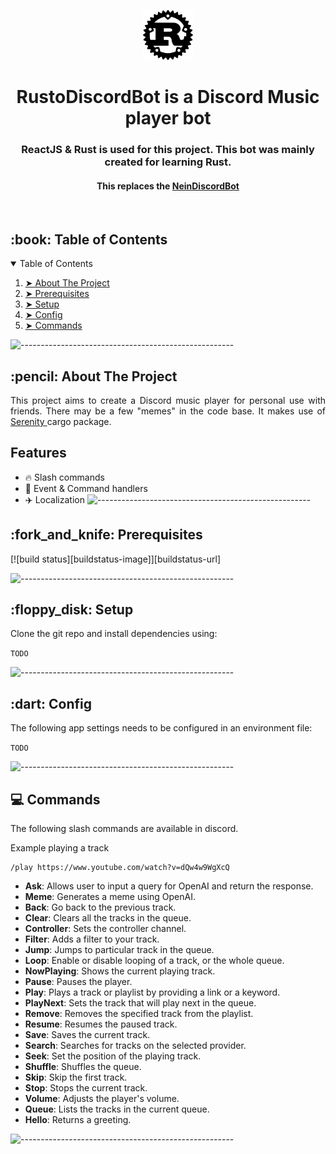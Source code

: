 <p align="center"> 
  <img src="https://github.com/devicons/devicon/blob/master/icons/rust/rust-plain.svg" alt="Rust" width="80px" height="80px">
</p>
<h1 align="center"> RustoDiscordBot is a Discord Music player bot </h1>
<h3 align="center"> ReactJS & Rust is used for this project. This bot was mainly created for learning Rust. </h3>  
<h4 align="center"> This replaces the <a href="https://github.com/ChristopherVR/NeinDiscordBot/"> NeinDiscordBot </a> </h4>  
</br>

<!-- TABLE OF CONTENTS -->
<h2 id="table-of-contents"> :book: Table of Contents</h2>

<details open="open">
  <summary>Table of Contents</summary>
  <ol>
    <li><a href="#about-the-project"> ➤ About The Project</a></li>
    <li><a href="#prerequisites"> ➤ Prerequisites</a></li>
    <li><a href="#setup"> ➤ Setup</a></li>
    <li><a href="#config"> ➤ Config</a></li>
    <li><a href="#commands"> ➤ Commands</a></li>
  </ol>
</details>

![-----------------------------------------------------](https://raw.githubusercontent.com/andreasbm/readme/master/assets/lines/rainbow.png)

<!-- ABOUT THE PROJECT -->
<h2 id="about-the-project"> :pencil: About The Project</h2>

<p align="justify"> 
  This project aims to create a Discord music player for personal use with friends. There may be a few "memes" in the code base. It makes use of <a href="https://github.com/serenity-rs/serenity/"> Serenity </a> cargo package.
</p>

## Features
* 🔥 Slash commands
* 💪 Event & Command handlers
* ✈️ Localization
![-----------------------------------------------------](https://raw.githubusercontent.com/andreasbm/readme/master/assets/lines/rainbow.png)

<!-- PREREQUISITES -->
<h2 id="prerequisites"> :fork_and_knife: Prerequisites</h2>
[![build status][buildstatus-image]][buildstatus-url]

[buildstatus-image]: https://github.com/ChristopherVR/RustoDiscordBot/blob/main/.github/workflows/badge.svg
[buildstatus-url]: https://github.com/ChristopherVR/RustoDiscordBot/actions
 
![-----------------------------------------------------](https://raw.githubusercontent.com/andreasbm/readme/master/assets/lines/rainbow.png)

<!-- SETUP -->
<h2 id="setup"> :floppy_disk: Setup</h2>
<p> 
Clone the git repo and install dependencies using:

```TODO```
</p>

![-----------------------------------------------------](https://raw.githubusercontent.com/andreasbm/readme/master/assets/lines/rainbow.png)

<!-- ROADMAP -->
<h2 id="config"> :dart: Config</h2>

<p align="justify"> 
The following app settings needs to be configured in an environment file:

```TODO```

</p>

![-----------------------------------------------------](https://raw.githubusercontent.com/andreasbm/readme/master/assets/lines/rainbow.png)

<!-- COMMANDS -->
<h2 id="commands"> 💻 Commands</h2>

<p align="justify"> 
The following slash commands are available in discord.

Example playing a track

```
/play https://www.youtube.com/watch?v=dQw4w9WgXcQ
```

* **Ask**: Allows user to input a query for OpenAI and return the response.
* **Meme**: Generates a meme using OpenAI.
* **Back**: Go back to the previous track.
* **Clear**: Clears all the tracks in the queue.
* **Controller**: Sets the controller channel. 
* **Filter**: Adds a filter to your track.
* **Jump**: Jumps to particular track in the queue.
* **Loop**: Enable or disable looping of a track, or the whole queue.
* **NowPlaying**: Shows the current playing track.
* **Pause**: Pauses the player.
* **Play**: Plays a track or playlist by providing a link or a keyword.
* **PlayNext**: Sets the track that will play next in the queue.
* **Remove**: Removes the specified track from the playlist.
* **Resume**: Resumes the paused track.
* **Save**: Saves the current track.
* **Search**: Searches for tracks on the selected provider.
* **Seek**: Set the position of the playing track.
* **Shuffle**: Shuffles the queue.
* **Skip**: Skip the first track.
* **Stop**: Stops the current track.
* **Volume**: Adjusts the player's volume.
* **Queue**: Lists the tracks in the current queue.
* **Hello**: Returns a greeting.
</p>

![-----------------------------------------------------](https://raw.githubusercontent.com/andreasbm/readme/master/assets/lines/rainbow.png)
